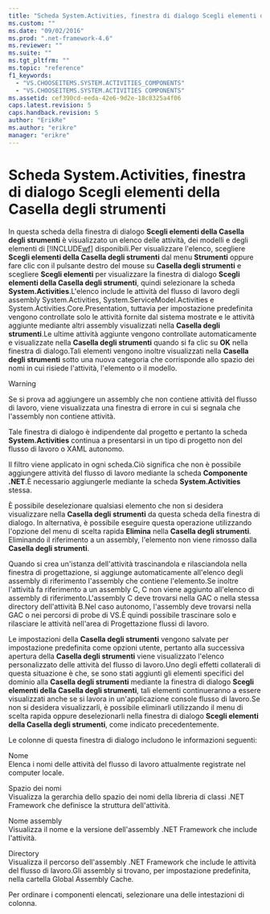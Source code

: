 ```yaml
---
title: "Scheda System.Activities, finestra di dialogo Scegli elementi della Casella degli strumenti | Microsoft Docs"
ms.custom: ""
ms.date: "09/02/2016"
ms.prod: ".net-framework-4.6"
ms.reviewer: ""
ms.suite: ""
ms.tgt_pltfrm: ""
ms.topic: "reference"
f1_keywords: 
  - "VS.CHOOSEITEMS.SYSTEM.ACTIVITIES_COMPONENTS"
  - "VS.CHOOSEITEMS.SYSTEM.ACTIVITIES COMPONENTS"
ms.assetid: cef390cd-eeda-42e6-9d2e-18c8325a4f06
caps.latest.revision: 5
caps.handback.revision: 5
author: "ErikRe"
ms.author: "erikre"
manager: "erikre"
---
```

# Scheda System.Activities, finestra di dialogo Scegli elementi della Casella degli strumenti
In questa scheda della finestra di dialogo **Scegli elementi della Casella degli strumenti** è visualizzato un elenco delle attività, dei modelli e degli elementi di [!INCLUDE[wf](../workflow-designer/includes/wf_md.md)] disponibili.Per visualizzare l'elenco, scegliere **Scegli elementi della Casella degli strumenti** dal menu **Strumenti** oppure fare clic con il pulsante destro del mouse su **Casella degli strumenti** e scegliere **Scegli elementi** per visualizzare la finestra di dialogo **Scegli elementi della Casella degli strumenti**, quindi selezionare la scheda **System.Activities**.L'elenco include le attività del flusso di lavoro degli assembly System.Activities, System.ServiceModel.Activities e System.Activities.Core.Presentation, tuttavia per impostazione predefinita vengono controllate solo le attività fornite dal sistema mostrate e le attività aggiunte mediante altri assembly visualizzati nella **Casella degli strumenti**.Le ultime attività aggiunte vengono controllate automaticamente e visualizzate nella **Casella degli strumenti** quando si fa clic su **OK** nella finestra di dialogo.Tali elementi vengono inoltre visualizzati nella **Casella degli strumenti** sotto una nuova categoria che corrisponde allo spazio dei nomi in cui risiede l'attività, l'elemento o il modello.  
  
> [!WARNING]
>  Se si prova ad aggiungere un assembly che non contiene attività del flusso di lavoro, viene visualizzata una finestra di errore in cui si segnala che l'assembly non contiene attività.  
  
 Tale finestra di dialogo è indipendente dal progetto e pertanto la scheda **System.Activities** continua a presentarsi in un tipo di progetto non del flusso di lavoro o XAML autonomo.  
  
 Il filtro viene applicato in ogni scheda.Ciò significa che non è possibile aggiungere attività del flusso di lavoro mediante la scheda **Componente .NET**.È necessario aggiungerle mediante la scheda **System.Activities** stessa.  
  
 È possibile deselezionare qualsiasi elemento che non si desidera visualizzare nella **Casella degli strumenti** da questa scheda della finestra di dialogo. In alternativa, è possibile eseguire questa operazione utilizzando l'opzione del menu di scelta rapida **Elimina** nella **Casella degli strumenti**. Eliminando il riferimento a un assembly, l'elemento non viene rimosso dalla **Casella degli strumenti**.  
  
 Quando si crea un'istanza dell'attività trascinandola e rilasciandola nella finestra di progettazione, si aggiunge automaticamente all'elenco degli assembly di riferimento l'assembly che contiene l'elemento.Se inoltre l'attività fa riferimento a un assembly C, C non viene aggiunto all'elenco di assembly di riferimento.L'assembly C deve trovarsi nella GAC o nella stessa directory dell'attività B.Nel caso autonomo, l'assembly deve trovarsi nella GAC o nei percorsi di probe di VS.È quindi possibile trascinare solo e rilasciare le attività nell'area di Progettazione flussi di lavoro.  
  
 Le impostazioni della **Casella degli strumenti** vengono salvate per impostazione predefinita come opzioni utente, pertanto alla successiva apertura della **Casella degli strumenti** viene visualizzato l'elenco personalizzato delle attività del flusso di lavoro.Uno degli effetti collaterali di questa situazione è che, se sono stati aggiunti gli elementi specifici del dominio alla **Casella degli strumenti** mediante la finestra di dialogo **Scegli elementi della Casella degli strumenti**, tali elementi continueranno a essere visualizzati anche se si lavora in un'applicazione console flusso di lavoro.Se non si desidera visualizzarli, è possibile eliminarli utilizzando il menu di scelta rapida oppure deselezionarli nella finestra di dialogo **Scegli elementi della Casella degli strumenti**, come indicato precedentemente.  
  
 Le colonne di questa finestra di dialogo includono le informazioni seguenti:  
  
 Nome  
 Elenca i nomi delle attività del flusso di lavoro attualmente registrate nel computer locale.  
  
 Spazio dei nomi  
 Visualizza la gerarchia dello spazio dei nomi della libreria di classi .NET Framework che definisce la struttura dell'attività.  
  
 Nome assembly  
 Visualizza il nome e la versione dell'assembly .NET Framework che include l'attività.  
  
 Directory  
 Visualizza il percorso dell'assembly .NET Framework che include le attività del flusso di lavoro.Gli assembly si trovano, per impostazione predefinita, nella cartella Global Assembly Cache.  
  
 Per ordinare i componenti elencati, selezionare una delle intestazioni di colonna.